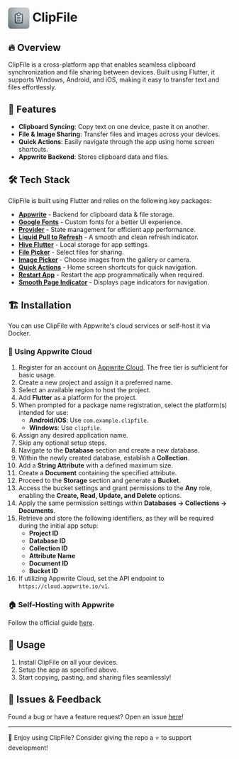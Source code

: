 # <img src="icon.png" width="48" align="center"> ClipFile 

## 🔥 Overview
ClipFile is a cross-platform app that enables seamless clipboard synchronization and file sharing between devices. Built using Flutter, it supports Windows, Android, and iOS, making it easy to transfer text and files effortlessly.

## 🚀 Features
- **Clipboard Syncing**: Copy text on one device, paste it on another.
- **File & Image Sharing**: Transfer files and images across your devices.
- **Quick Actions**: Easily navigate through the app using home screen shortcuts.
- **Appwrite Backend**: Stores clipboard data and files.

## 🛠️ Tech Stack
ClipFile is built using Flutter and relies on the following key packages:
- **[Appwrite](https://appwrite.io/)** - Backend for clipboard data & file storage.
- **[Google Fonts](https://pub.dev/packages/google_fonts)** - Custom fonts for a better UI experience.
- **[Provider](https://pub.dev/packages/provider)** - State management for efficient app performance.
- **[Liquid Pull to Refresh](https://pub.dev/packages/liquid_pull_to_refresh)** - A smooth and clean refresh indicator.
- **[Hive Flutter](https://pub.dev/packages/hive_flutter)** - Local storage for app settings.
- **[File Picker](https://pub.dev/packages/file_picker)** - Select files for sharing.
- **[Image Picker](https://pub.dev/packages/image_picker)** - Choose images from the gallery or camera.
- **[Quick Actions](https://pub.dev/packages/quick_actions)** - Home screen shortcuts for quick navigation.
- **[Restart App](https://pub.dev/packages/restart_app)** - Restart the app programmatically when required.
- **[Smooth Page Indicator](https://pub.dev/packages/smooth_page_indicator)** - Displays page indicators for navigation.

## 🏗️ Installation
You can use ClipFile with Appwrite's cloud services or self-host it via Docker.

### 📌 Using Appwrite Cloud
1. Register for an account on [Appwrite Cloud](https://cloud.appwrite.io/). The free tier is sufficient for basic usage.
2. Create a new project and assign it a preferred name.
3. Select an available region to host the project.
4. Add **Flutter** as a platform for the project.
5. When prompted for a package name registration, select the platform(s) intended for use:
   - **Android/iOS**: Use `com.example.clipfile`.
   - **Windows**: Use `clipfile`.
6. Assign any desired application name.
7. Skip any optional setup steps.
8. Navigate to the **Database** section and create a new database.
9. Within the newly created database, establish a **Collection**.
10. Add a **String Attribute** with a defined maximum size.
11. Create a **Document** containing the specified attribute.
12. Proceed to the **Storage** section and generate a **Bucket**.
13. Access the bucket settings and grant permissions to the **Any** role, enabling the **Create, Read, Update, and Delete** options.
14. Apply the same permission settings within **Databases → Collections → Documents**.
15. Retrieve and store the following identifiers, as they will be required during the initial app setup:
    - **Project ID**
    - **Database ID**
    - **Collection ID**
    - **Attribute Name**
    - **Document ID**
    - **Bucket ID**
16. If utilizing Appwrite Cloud, set the API endpoint to `https://cloud.appwrite.io/v1`.

### 🏠 Self-Hosting with Appwrite
Follow the official guide [here](https://appwrite.io/docs/advanced/self-hosting).

## 📖 Usage
1. Install ClipFile on all your devices.
2. Setup the app as specified above.
3. Start copying, pasting, and sharing files seamlessly!

## 🐛 Issues & Feedback
Found a bug or have a feature request? Open an issue [here](https://github.com/Ram3ez/ClipFile/issues)!

---
💙 Enjoy using ClipFile? Consider giving the repo a ⭐ to support development!
